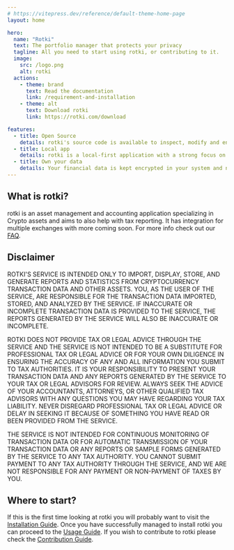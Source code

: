 ```yaml
---
# https://vitepress.dev/reference/default-theme-home-page
layout: home

hero:
  name: "Rotki"
  text: The portfolio manager that protects your privacy
  tagline: All you need to start using rotki, or contributing to it.
  image:
    src: /logo.png
    alt: rotki
  actions:
    - theme: brand
      text: Read the documentation
      link: /requirement-and-installation
    - theme: alt
      text: Download rotki
      link: https://rotki.com/download

features:
  - title: Open Source
    details: rotki's source code is available to inspect, modify and enhance.
  - title: Local app
    details: rotki is a local-first application with a strong focus on user privacy.
  - title: Own your data
    details: Your financial data is kept encrypted in your system and not shared with third parties.
---
```


## What is rotki?

rotki is an asset management and accounting application specializing in Crypto assets and aims to also help with tax reporting. It has integration for multiple exchanges with more coming soon. For more info check out our [FAQ](/faq).

## Disclaimer

ROTKI'S SERVICE IS INTENDED ONLY TO IMPORT, DISPLAY, STORE, AND GENERATE REPORTS AND STATISTICS FROM CRYPTOCURRENCY TRANSACTION DATA AND OTHER ASSETS. YOU, AS THE USER OF THE SERVICE, ARE RESPONSIBLE FOR THE TRANSACTION DATA IMPORTED, STORED, AND ANALYZED BY THE SERVICE. IF INACCURATE OR INCOMPLETE TRANSACTION DATA IS PROVIDED TO THE SERVICE, THE REPORTS GENERATED BY THE SERVICE WILL ALSO BE INACCURATE OR INCOMPLETE.

ROTKI DOES NOT PROVIDE TAX OR LEGAL ADVICE THROUGH THE SERVICE AND THE SERVICE IS NOT INTENDED TO BE A SUBSTITUTE FOR PROFESSIONAL TAX OR LEGAL ADVICE OR FOR YOUR OWN DILIGENCE IN ENSURING THE ACCURACY OF ANY AND ALL INFORMATION YOU SUBMIT TO TAX AUTHORITIES. IT IS YOUR RESPONSIBILITY TO PRESENT YOUR TRANSACTION DATA AND ANY REPORTS GENERATED BY THE SERVICE TO YOUR TAX OR LEGAL ADVISORS FOR REVIEW. ALWAYS SEEK THE ADVICE OF YOUR ACCOUNTANTS, ATTORNEYS, OR OTHER QUALIFIED TAX ADVISORS WITH ANY QUESTIONS YOU MAY HAVE REGARDING YOUR TAX LIABILITY. NEVER DISREGARD PROFESSIONAL TAX OR LEGAL ADVICE OR DELAY IN SEEKING IT BECAUSE OF SOMETHING YOU HAVE READ OR BEEN PROVIDED FROM THE SERVICE.

THE SERVICE IS NOT INTENDED FOR CONTINUOUS MONITORING OF TRANSACTION DATA OR FOR AUTOMATIC TRANSMISSION OF YOUR TRANSACTION DATA OR ANY REPORTS OR SAMPLE FORMS GENERATED BY THE SERVICE TO ANY TAX AUTHORITY. YOU CANNOT SUBMIT PAYMENT TO ANY TAX AUTHORITY THROUGH THE SERVICE, AND WE ARE NOT RESPONSIBLE FOR ANY PAYMENT OR NON-PAYMENT OF TAXES BY YOU.

## Where to start?

If this is the first time looking at rotki you will probably want to visit the [Installation Guide](/requirement-and-installation/). Once you have successfully managed to install rotki you can proceed to the [Usage Guide](/usage-guides/). If you wish to contribute to rotki please check the [Contribution Guide](/contribution-guides/).
